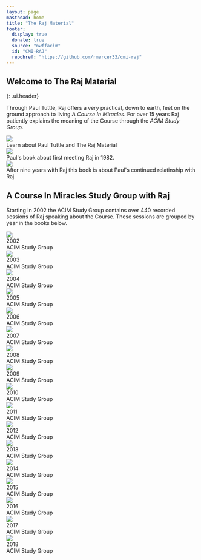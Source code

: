 ```yaml
---
layout: page
masthead: home
title: "The Raj Material"
footer:
  display: true
  donate: true
  source: "nwffacim"
  id: "CMI-RAJ"
  repohref: "https://github.com/rmercer33/cmi-raj"
---
```


## Welcome to The Raj Material
{: .ui.header}

Through Paul Tuttle, Raj offers a very practical, down to earth, feet on the ground approach to living *A Course In Miracles*. For over 15 years Raj patiently explains the meaning of the Course through the *ACIM Study Group*.

<div id="page-contents" class="ui three cards">
  <div class="card">
    <a href="#" data-book="acq" class="toc-modal-open image">
      <img src="/public/img/raj/acq-big.jpg">
    </a>
    <div class="content">
      <div class="description">
        Learn about Paul Tuttle and The Raj Material
      </div>
    </div>
  </div>
  <div class="card">
    <a href="#" data-book="yaa" class="toc-modal-open image">
      <img src="/public/img/raj/yaa-big.jpg">
    </a>
    <div class="content">
      <div class="description">
        Paul's book about first meeting Raj in 1982. 
      </div>
    </div>
  </div>
  <div class="card">
    <a href="#" data-book="grad" class="toc-modal-open image">
      <img src="/public/img/raj/grad-big.jpg">
    </a>
    <div class="content">
      <div class="description">
        After nine years with Raj this book is about Paul's continued relatinship with Raj.
      </div>
    </div>
  </div>
</div>
<h2 class="ui header">A Course In Miracles Study Group with Raj</h2>
<p>
  Starting in 2002 the ACIM Study Group contains over 440 recorded sessions of Raj speaking about the Course. These sessions are grouped by year in the books below.
</p>
<div id="page-contents2" class="ui three cards">
  <div class="card">
    <a href="#" data-book="sg2002" class="toc-modal-open image">
      <img src="/public/img/raj/sg2002-big.jpg">
    </a>
    <div class="content">
      <div class="header">2002</div>
      <div class="description">
        ACIM Study Group
      </div>
    </div>
  </div>
  <div class="card">
    <a href="#" data-book="sg2003" class="toc-modal-open image">
      <img src="/public/img/raj/sg2003-big.jpg">
    </a>
    <div class="content">
      <div class="header">2003</div>
      <div class="description">
        ACIM Study Group
      </div>
    </div>
  </div>
  <div class="card">
    <a href="#" data-book="sg2004" class="toc-modal-open image">
      <img src="/public/img/raj/sg2004-big.jpg">
    </a>
    <div class="content">
      <div class="header">2004</div>
      <div class="description">
        ACIM Study Group
      </div>
    </div>
  </div>
  <div class="card">
    <a href="#" data-book="sg2005" class="toc-modal-open image">
      <img src="/public/img/raj/sg2005-big.jpg">
    </a>
    <div class="content">
      <div class="header">2005</div>
      <div class="description">
        ACIM Study Group
      </div>
    </div>
  </div>
  <div class="card">
    <a href="#" data-book="sg2006" class="toc-modal-open image">
      <img src="/public/img/raj/sg2006-big.jpg">
    </a>
    <div class="content">
      <div class="header">2006</div>
      <div class="description">
        ACIM Study Group
      </div>
    </div>
  </div>
  <div class="card">
    <a href="#" data-book="sg2007" class="toc-modal-open image">
      <img src="/public/img/raj/sg2007-big.jpg">
    </a>
    <div class="content">
      <div class="header">2007</div>
      <div class="description">
        ACIM Study Group
      </div>
    </div>
  </div>
  <div class="card">
    <a href="#" data-book="sg2008" class="toc-modal-open image">
      <img src="/public/img/raj/sg2008-big.jpg">
    </a>
    <div class="content">
      <div class="header">2008</div>
      <div class="description">
        ACIM Study Group
      </div>
    </div>
  </div>
  <div class="card">
    <a href="#" data-book="sg2009" class="toc-modal-open image">
      <img src="/public/img/raj/sg2009-big.jpg">
    </a>
    <div class="content">
      <div class="header">2009</div>
      <div class="description">
        ACIM Study Group
      </div>
    </div>
  </div>
  <div class="card">
    <a href="#" data-book="sg2010" class="toc-modal-open image">
      <img src="/public/img/raj/sg2010-big.jpg">
    </a>
    <div class="content">
      <div class="header">2010</div>
      <div class="description">
        ACIM Study Group
      </div>
    </div>
  </div>
  <div class="card">
    <a href="#" data-book="sg2011" class="toc-modal-open image">
      <img src="/public/img/raj/sg2011-big.jpg">
    </a>
    <div class="content">
      <div class="header">2011</div>
      <div class="description">
        ACIM Study Group
      </div>
    </div>
  </div>
  <div class="card">
    <a href="#" data-book="sg2012" class="toc-modal-open image">
      <img src="/public/img/raj/sg2012-big.jpg">
    </a>
    <div class="content">
      <div class="header">2012</div>
      <div class="description">
        ACIM Study Group
      </div>
    </div>
  </div>
  <div class="card">
    <a href="#" data-book="sg2013" class="toc-modal-open image">
      <img src="/public/img/raj/sg2013-big.jpg">
    </a>
    <div class="content">
      <div class="header">2013</div>
      <div class="description">
        ACIM Study Group
      </div>
    </div>
  </div>
  <div class="card">
    <a href="#" data-book="sg2014" class="toc-modal-open image">
      <img src="/public/img/raj/sg2014-big.jpg">
    </a>
    <div class="content">
      <div class="header">2014</div>
      <div class="description">
        ACIM Study Group
      </div>
    </div>
  </div>
  <div class="card">
    <a href="#" data-book="sg2015" class="toc-modal-open image">
      <img src="/public/img/raj/sg2015-big.jpg">
    </a>
    <div class="content">
      <div class="header">2015</div>
      <div class="description">
        ACIM Study Group
      </div>
    </div>
  </div>
  <div class="card">
    <a href="#" data-book="sg2016" class="toc-modal-open image">
      <img src="/public/img/raj/sg2016-big.jpg">
    </a>
    <div class="content">
      <div class="header">2016</div>
      <div class="description">
        ACIM Study Group
      </div>
    </div>
  </div>
  <div class="card">
    <a href="#" data-book="sg2017" class="toc-modal-open image">
      <img src="/public/img/raj/sg2017-big.jpg">
    </a>
    <div class="content">
      <div class="header">2017</div>
      <div class="description">
        ACIM Study Group
      </div>
    </div>
  </div>
  <div class="card">
    <a href="#" data-book="sg2018" class="toc-modal-open image">
      <img src="/public/img/raj/sg2018-big.jpg">
    </a>
    <div class="content">
      <div class="header">2018</div>
      <div class="description">
        ACIM Study Group
      </div>
    </div>
  </div>
</div>

